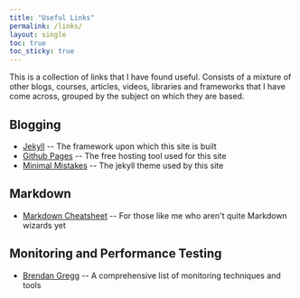 ```yaml
---
title: "Useful Links"
permalink: /links/
layout: single
toc: true
toc_sticky: true
---
```


This is a collection of links that I have found useful. Consists of a mixture of other blogs, courses, articles, videos, libraries and frameworks that I have come across, grouped by the subject on which they are based.

## Blogging

- [Jekyll](https://jekyllrb.com/docs/)
-- The framework upon which this site is built
- [Github Pages](https://pages.github.com/)
-- The free hosting tool used for this site
- [Minimal Mistakes](https://github.com/mmistakes/minimal-mistakes)
-- The jekyll theme used by this site

## Markdown

- [Markdown Cheatsheet](https://github.com/adam-p/markdown-here/wiki/Markdown-Cheatsheet)
-- For those like me who aren't quite Markdown wizards yet

## Monitoring and Performance Testing

- [Brendan Gregg](http://www.brendangregg.com/index.html) 
-- A comprehensive list of monitoring techniques and tools
